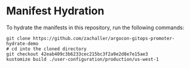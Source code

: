 # Manifest Hydration

To hydrate the manifests in this repository, run the following commands:

```shell
git clone https://github.com/zachaller/argocon-gitops-promoter-hydrate-demo
# cd into the cloned directory
git checkout 42eab409c3b6233cec215bc3f2a9e2d8e7e15ae3
kustomize build ./user-configuration/production/us-west-1
```
